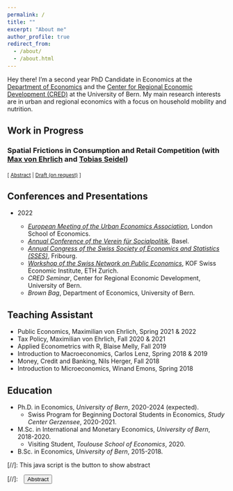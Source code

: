 ```yaml
---
permalink: /
title: ""
excerpt: "About me"
author_profile: true
redirect_from: 
  - /about/
  - /about.html
---
```



Hey there! I’m a second year PhD Candidate in Economics at the <a href="https://www.vwi.unibe.ch/index_eng.html">Department of Economics</a> and the <a href="https://www.cred.unibe.ch/index_eng.html">Center for Regional Economic Development (CRED)</a>  at the University of Bern. My main research interests are in urban and regional economics with a focus on household mobility and nutrition.


## Work in Progress

### Spatial Frictions in Consumption and Retail Competition (with <a href="https://maxvehrlich.ch/">Max von Ehrlich</a> and <a href="https://sites.google.com/site/tobiasseideluni/home-1">Tobias Seidel</a>)
<small>[ <a href="#/" onclick="visib('migros')">Abstract</a> | [Draft (on request)][migros-proton] ] </small>

<div id="migros" style="display: none; text-align: justify; line-height: 1.2" ><small>
  In this paper, we empirically quantify spatial consumption frictions and the degree of local retail competition. We exploit a unique data set including 1.5 billion daily transactions in combination with detailed characteristics of more than 3 million households. Our estimates are based on a quasi-experimental approach to estimate the causal effect of store openings. 
  We find that a same-chain store opening in the proximity of households' residences reduces their expenditures at incumbent stores by 30% in the first month. Smaller effects for competitors suggest imperfect substitutability between retail chains. Exploiting more than 350 openings, we identify causal consumption gravity functions, which allow us to quantify spatial consumption areas. We document significant heterogeneities across regions and socio-demographic groups, indicating substantial inequalities in consumption access.
   ![alt text](files/openings.gif)
</small><br><br/></div>

[migros-proton]: https://drive.protonmail.com/urls/S11W8JP4P0#VeX1nIa5gkL1

[comment]: # (Pay Less or Travel More? Evidence from Border Closures)
[comment]: # (The Salient Effect of Family Health Shocks on Nutrition)
[comment]: # (Trapped in Poor Diets: The unintended consequences of Nutri Score Introductions)


## Conferences and Presentations
* 2022

     * *<a href="https://urbaneconomics.org/meetings/emuea2022/program.html">European Meeting of the Urban Economics Association</a>*, London School of Economics.
     * *<a href="https://www.socialpolitik.de/de/termin/jahrestagung-2022">Annual Conference of the Verein für Socialpolitik</a>*, Basel.
     * *<a href="https://www.sgvs.ch/conferences/sses2022">Annual Congress of the Swiss Society of Economics and Statistics (SSES)</a>*, Fribourg.
     * *<a href="https://kof.ethz.ch/en/news-and-events/event-calendar-page/swiss-network-on-public-economics--snope--call-for-papers.html">Workshop of the Swiss Network on Public Economics</a>*, KOF Swiss Economic Institute, ETH Zurich. 
     * *CRED Seminar*, Center for Regional Economic Development, University of Bern. 
     * *Brown Bag*, Department of Economics, University of Bern.

## Teaching Assistant
* Public Economics, Maximilian von Ehrlich, Spring 2021 & 2022
* Tax Policy, Maximilian von Ehrlich, Fall 2020 & 2021
* Applied Econometrics with R, Blaise Melly, Fall 2019
* Introduction to Macroeconomics, Carlos Lenz, Spring 2018 & 2019
* Money, Credit and Banking, Nils Herger, Fall 2018
* Introduction to Microeconomics, Winand Emons, Spring 2018

## Education
* Ph.D. in Economics, *University of Bern*, 2020-2024 (expected).
  * Swiss Program for Beginning Doctoral Students in Economics, *Study Center Gerzensee*, 2020-2021.
* M.Sc. in International and Monetary Economics, *University of Bern*, 2018-2020.
  * Visiting Student, *Toulouse School of Economics*, 2020.
* B.Sc. in Economics, *University of Bern*, 2015-2018.


[//]: This java script is the button to show abstract
<script>
 function visib(id) {
  var x = document.getElementById(id);
  if (x.style.display === "block") {
    x.style.display = "none";
  } else {
    x.style.display = "block";
  }
}
</script>

[//]:&emsp;<button onclick="visib('polariz')" class="btn btn--inverse btn--small">Abstract</button>


